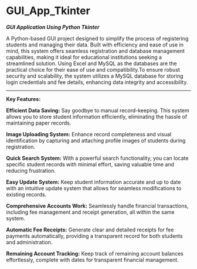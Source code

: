 # GUI_App_Tkinter
_**GUI Application Using Python Tkinter**_

A Python-based GUI project designed to simplify the process of registering students and managing their data. Built with efficiency and ease of use in mind, this system offers seamless registration and database management capabilities, making it ideal for educational institutions seeking a streamlined solution. Using Excel and MySQL as the databases are the practical choice for their ease of use and compatibility.To ensure robust security and scalability, the system utilizes a MySQL database for storing login credentials and fee details, enhancing data integrity and accessibility.
______________________________________________________________________________________________________________________________________________________________________________________________________________________________
****Key Features:****

**Efficient Data Saving:** Say goodbye to manual record-keeping. This system allows you to store student information efficiently, eliminating the hassle of maintaining paper records.

**Image Uploading System:** Enhance record completeness and visual identification by capturing and attaching profile images of students during registration.

**Quick Search System:** With a powerful search functionality, you can locate specific student records with minimal effort, saving valuable time and reducing frustration.

**Easy Update System:** Keep student information accurate and up to date with an intuitive update system that allows for seamless modifications to existing records.

**Comprehensive Accounts Work:** Seamlessly handle financial transactions, including fee management and receipt generation, all within the same system.

**Automatic Fee Receipts:** Generate clear and detailed receipts for fee payments automatically, providing a transparent record for both students and administration.

**Remaining Account Tracking:** Keep track of remaining account balances effortlessly, complete with dates for transparent financial management.
